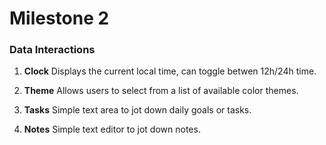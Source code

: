 # Milestone 2

### **Data Interactions**  
1. **Clock**  Displays the current local time, can toggle betwen 12h/24h time.   

2. **Theme**  Allows users to select from a list of available color themes.  

3. **Tasks** Simple text area to jot down daily goals or tasks.  

4. **Notes**  Simple text editor to jot down notes.  